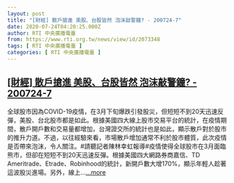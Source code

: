 ```yaml
---
layout: post
title: "[財經] 散戶搶進 美股、台股皆然 泡沫敲警鐘? - 200724-7"
date: 2020-07-24T04:20:25.000Z
author: RTI 中央廣播電臺
from: https://www.rti.org.tw/news/view/id/2073348
tags: [ RTI 中央廣播電臺 ]
categories: [ RTI 中央廣播電臺 ]
---
```

<!--1595564425000-->
[[財經] 散戶搶進 美股、台股皆然 泡沫敲警鐘? - 200724-7](https://www.rti.org.tw/news/view/id/2073348)
------

<div>
全球股市因為COVID-19疫情，在3月下旬爆跌引發股災，但短短不到20天迅速反彈，美股、台北股市都是如此。根據美國四大線上股市交易平台的統計，在疫情期間，散戶開戶數和交易量都增加，台灣證交所的統計也是如此，顯示散戶對於股市的推升力道。不過，以往經驗來看，市場散戶增加通常不利於股市體質，此次疫情是否帶來泡沫，令人關注。#請聽記者陳林幸虹報導#疫情使得全球股市在3月面臨熊市，但卻在短短不到20天迅速反彈。根據美國四大網路券商嘉信、TD Ameritrade、Etrade、Robinhood的統計，新開戶數大增170%，顯示年輕人趁著這波股災進場。另外，線上...<a target="_blank" href="https://www.rti.org.tw/news/view/id/2073348">...more</a>
</div>
